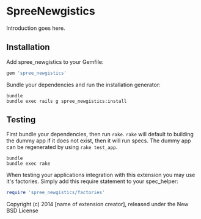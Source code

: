 SpreeNewgistics
===============

Introduction goes here.

Installation
------------

Add spree_newgistics to your Gemfile:

```ruby
gem 'spree_newgistics'
```

Bundle your dependencies and run the installation generator:

```shell
bundle
bundle exec rails g spree_newgistics:install
```

Testing
-------

First bundle your dependencies, then run `rake`. `rake` will default to building the dummy app if it does not exist, then it will run specs. The dummy app can be regenerated by using `rake test_app`.

```shell
bundle
bundle exec rake
```

When testing your applications integration with this extension you may use it's factories.
Simply add this require statement to your spec_helper:

```ruby
require 'spree_newgistics/factories'
```

Copyright (c) 2014 [name of extension creator], released under the New BSD License
